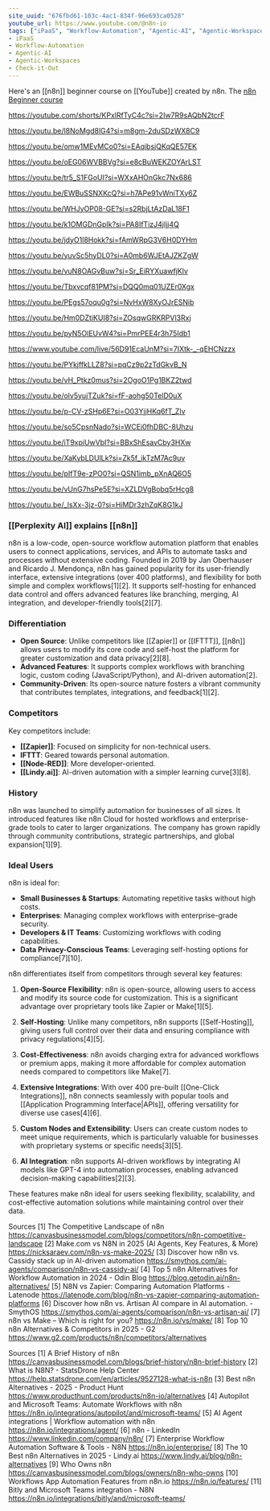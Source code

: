 ```yaml
---
site_uuid: "676fbd61-103c-4ac1-834f-96e693ca0528"
youtube_url: https://www.youtube.com/@n8n-io
tags: ["iPaaS", "Workflow-Automation", "Agentic-AI", "Agentic-Workspaces", "Check-it-Out", "AI-Toolkit"]
- iPaaS
- Workflow-Automation
- Agentic-AI
- Agentic-Workspaces
- Check-it-Out
---
```

Here's an [[n8n]] beginner course on [[YouTube]] created by n8n. The [n8n Beginner course](https://youtube.com/playlist?list=PLlET0GsrLUL59YbxstZE71WszP3pVnZfI&si=T8vhC2cKnjVlxh4u)

https://youtube.com/shorts/KPxlRfTyC4c?si=2Iw7R9sAQbN2tcrF

https://youtu.be/l8NoMgd8lG4?si=m8gm-2duSDzWX8C9

https://youtu.be/omw1MEvMCo0?si=EAqibsjQKqQE57EK

https://youtu.be/oEG06WVBBVg?si=e8cBuWEKZOYArLST

https://youtu.be/tr5_S1FGoUI?si=WXxAHOnGkc7Nx686

https://youtu.be/EWBuSSNXKcQ?si=h7APe91vWniTXy6Z

https://youtu.be/WHJyOP08-GE?si=s2RbjLtAzDaL18F1

https://youtu.be/k1OMGDnGpIk?si=PA8IfTizJ4jIjj4Q

https://youtu.be/jdyO1l8Hokk?si=fAmWRpG3V6H0DYHm

https://youtu.be/yuvSc5hyDL0?si=A0mb6WJEtAJZKZgW

https://youtu.be/vuN8OAGvBuw?si=Sr_EiRYXuawfjKlv

https://youtu.be/Tbxvcqf81PM?si=DQQ0mq01UZEr0Xgx

https://youtu.be/PEgs57oqu0g?si=NvHxW8XyOJrESNib

https://youtu.be/Hm0DZtiKUI8?si=ZOsqwGRKRPVl3Rxj

https://youtu.be/pyN5OlEUvW4?si=PmrPEE4r3h75Idb1

https://www.youtube.com/live/56D91EcaUnM?si=7IXtk-_-qEHCNzzx

https://youtu.be/PYkjffkLLZ8?si=pqCz9p2zTdGkvB_N

https://youtu.be/vH_Ptkz0mus?si=2OgoO1Pg1BKZ2twd

https://youtu.be/olv5yujTZuk?si=fF-aohg50TelD0uX

https://youtu.be/p-CV-zSHp6E?si=O03YjjHKq6fT_Zlv

https://youtu.be/so5CpsnNado?si=WCEi0fhDBC-8Uhzu

https://youtu.be/iT9xpiUwVbI?si=BBxShEsavCby3HXw

https://youtu.be/XaKybLDUlLk?si=Zk5f_ikTzM7Ac9uv

https://youtu.be/pIfT9e-zPO0?si=QSN1imb_pXnAQ6O5

https://youtu.be/vUnG7hsPe5E?si=XZLDVgBobq5rHcg8


https://youtu.be/_lsXx-3jz-0?si=HiMDr3zhZqK8G1kJ

### [[Perplexity AI]] explains [[n8n]]
n8n is a low-code, open-source workflow automation platform that enables users to connect applications, services, and APIs to automate tasks and processes without extensive coding. Founded in 2019 by Jan Oberhauser and Ricardo J. Mendonça, n8n has gained popularity for its user-friendly interface, extensive integrations (over 400 platforms), and flexibility for both simple and complex workflows[1][2]. It supports self-hosting for enhanced data control and offers advanced features like branching, merging, AI integration, and developer-friendly tools[2][7].

### Differentiation
- **Open Source**: Unlike competitors like [[Zapier]] or [[IFTTT]], [[n8n]] allows users to modify its core code and self-host the platform for greater customization and data privacy[2][8].
- **Advanced Features**: It supports complex workflows with branching logic, custom coding (JavaScript/Python), and AI-driven automation[2].
- **Community-Driven**: Its open-source nature fosters a vibrant community that contributes templates, integrations, and feedback[1][2].

### Competitors
Key competitors include:
- **[[Zapier]]**: Focused on simplicity for non-technical users.
- **IFTTT**: Geared towards personal automation.
- **[[Node-RED]]**: More developer-oriented.
- **[[Lindy.ai]]**: AI-driven automation with a simpler learning curve[3][8].

### History
n8n was launched to simplify automation for businesses of all sizes. It introduced features like n8n Cloud for hosted workflows and enterprise-grade tools to cater to larger organizations. The company has grown rapidly through community contributions, strategic partnerships, and global expansion[1][9].

### Ideal Users
n8n is ideal for:
- **Small Businesses & Startups**: Automating repetitive tasks without high costs.
- **Enterprises**: Managing complex workflows with enterprise-grade security.
- **Developers & IT Teams**: Customizing workflows with coding capabilities.
- **Data Privacy-Conscious Teams**: Leveraging self-hosting options for compliance[7][10].

n8n differentiates itself from competitors through several key features:

1. **Open-Source Flexibility**: n8n is open-source, allowing users to access and modify its source code for customization. This is a significant advantage over proprietary tools like Zapier or Make[1][5].

2. **Self-Hosting**: Unlike many competitors, n8n supports [[Self-Hosting]], giving users full control over their data and ensuring compliance with privacy regulations[4][5].

3. **Cost-Effectiveness**: n8n avoids charging extra for advanced workflows or premium apps, making it more affordable for complex automation needs compared to competitors like Make[7].

4. **Extensive Integrations**: With over 400 pre-built [[One-Click Integrations]], n8n connects seamlessly with popular tools and [[Application Programming Interface|APIs]], offering versatility for diverse use cases[4][6].

5. **Custom Nodes and Extensibility**: Users can create custom nodes to meet unique requirements, which is particularly valuable for businesses with proprietary systems or specific needs[3][5].

6. **AI Integration**: n8n supports AI-driven workflows by integrating AI models like GPT-4 into automation processes, enabling advanced decision-making capabilities[2][3].

These features make n8n ideal for users seeking flexibility, scalability, and cost-effective automation solutions while maintaining control over their data.

Sources
[1] The Competitive Landscape of n8n https://canvasbusinessmodel.com/blogs/competitors/n8n-competitive-landscape
[2] Make.com vs N8N in 2025 (AI Agents, Key Features, & More) https://nicksaraev.com/n8n-vs-make-2025/
[3] Discover how n8n vs. Cassidy stack up in AI-driven automation https://smythos.com/ai-agents/comparison/n8n-vs-cassidy-ai/
[4] Top 5 n8n Alternatives for Workflow Automation in 2024 - Odin Blog https://blog.getodin.ai/n8n-alternatives/
[5] N8N vs Zapier: Comparing Automation Platforms - Latenode https://latenode.com/blog/n8n-vs-zapier-comparing-automation-platforms
[6] Discover how n8n vs. Artisan AI compare in AI automation. - SmythOS https://smythos.com/ai-agents/comparison/n8n-vs-artisan-ai/
[7] n8n vs Make – Which is right for you? https://n8n.io/vs/make/
[8] Top 10 n8n Alternatives & Competitors in 2025 - G2 https://www.g2.com/products/n8n/competitors/alternatives


Sources
[1] A Brief History of n8n https://canvasbusinessmodel.com/blogs/brief-history/n8n-brief-history
[2] What is N8N? - StatsDrone Help Center https://help.statsdrone.com/en/articles/9527128-what-is-n8n
[3] Best n8n Alternatives - 2025 - Product Hunt https://www.producthunt.com/products/n8n-io/alternatives
[4] Autopilot and Microsoft Teams: Automate Workflows with n8n https://n8n.io/integrations/autopilot/and/microsoft-teams/
[5] AI Agent integrations | Workflow automation with n8n https://n8n.io/integrations/agent/
[6] n8n - LinkedIn https://www.linkedin.com/company/n8n/
[7] Enterprise Workflow Automation Software & Tools - N8N https://n8n.io/enterprise/
[8] The 10 Best n8n Alternatives in 2025 - Lindy.ai https://www.lindy.ai/blog/n8n-alternatives
[9] Who Owns n8n https://canvasbusinessmodel.com/blogs/owners/n8n-who-owns
[10] Workflows App Automation Features from n8n.io https://n8n.io/features/
[11] Bitly and Microsoft Teams integration - N8N https://n8n.io/integrations/bitly/and/microsoft-teams/
